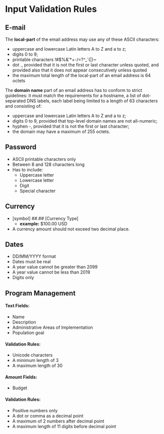 # Input Validation Rules

## **E-mail**

The **local-part** of the email address may use any of these ASCII characters:

* uppercase and lowercase Latin letters A to Z and a to z;
* digits 0 to 9;
* printable characters !\#$%&'\*+-/=?^\_\`{\|}~
* dot ., provided that it is not the first or last character unless quoted, and provided also that it does not appear consecutively unless quoted
* the maximum total length of the local-part of an email address is 64 octets

The **domain name** part of an email address has to conform to strict guidelines: it must match the requirements for a hostname, a list of dot-separated DNS labels, each label being limited to a length of 63 characters and consisting of:

* uppercase and lowercase Latin letters A to Z and a to z;
* digits 0 to 9, provided that top-level domain names are not all-numeric;
* hyphen -, provided that it is not the first or last character;
* the domain may have a maximum of 255 octets.

## **Password**

* ASCII printable characters only
* Between 8 and 128 characters long 
* Has to include:
  * Uppercase letter
  * Lowercase letter
  * Digit
  * Special character

## Currency

* \[symbol\] \#\#.\#\# \[Currency Type\]
  * **example:** $100.00 USD
* A currency amount should not exceed two decimal place.

## Dates

* DD/MM/YYYY format
* Dates must be real
* A year value cannot be greater than 2099
* A year value cannot be less than 2019
* Digits only

## Program Management

#### Text Fields:

* Name
* Description
* Administrative Areas of Implementation
* Population goal

#### Validation Rules:

* Unicode characters
* A minimum length of 3 
* A maximum length of 30

#### Amount Fields:

* Budget

#### Validation Rules:

* Positive numbers only
* A dot or comma as a decimal point
* A maximum of 2 numbers after decimal point
* A maximum length of 11 digits before decimal point



